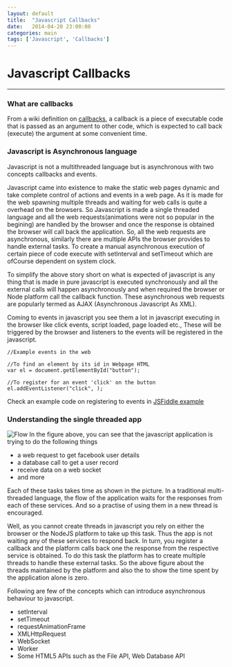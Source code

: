 ```yaml
---
layout: default
title:  "Javascript Callbacks"
date:   2014-04-20 23:00:00
categories: main
tags: ['Javascript', 'Callbacks']
---
```


# Javascript Callbacks
***

### What are callbacks

From a wiki definition on [callbacks][1], a callback is a piece of executable code that is passed as an argument to other code, which is expected to call back (execute) the argument at some convenient time. 



### Javascript is Asynchronous language

Javascript is not a multithreaded language but is asynchronous with two concepts callbacks and events. 

Javascript came into existence to make the static web pages dynamic and take complete control of actions and events in a web page. As it is made for the web spawning multiple threads and waiting for web calls is quite a overhead on the browsers. So Javascript is made a single threaded language and all the web requests(animations were not so popular in the begining) are handled by the browser and once the response is obtained the browser will call back the application. So, all the web requests are asynchronous, similarly there are multiple APIs the browser provides to handle external tasks. To create a manual asynchronous execution of certain piece of code execute with setInterval and setTimeout which are ofCourse dependent on system clock. 

To simplify the above story short on what is expected of javascript is any thing that is made in pure javascript is executed synchronously and all the external calls will happen asynchronously and when required the browser or Node platform call the callback function. These asynchronous web requests are popularly termed as AJAX (Asynchronous Javascript As XML). 

Coming to events in javascript you see them a lot in javascript executing in the browser like click events, script loaded, page loaded etc., These will be triggered by the browser and listeners to the events will be registered in the javascript.

	//Example events in the web

	//To find an element by its id in Webpage HTML
	var el = document.getElementById("button");
	
	//To register for an event 'click' on the button 
	el.addEventListener("click", );	
	
Check an example code on registering to events in [JSFiddle example][2]

### Understanding the single threaded app


![Flow][3]
In the figure above, you can see that the javascript application is trying to do the following things

* a web request to get facebook user details
* a database call to get a user record 
* receive data on a web socket
* and more

Each of these tasks takes time as shown in the picture. In a traditional multi-threaded language, the flow of the application waits for the responses from each of these services. And so a practise of using them in a new thread is encouraged. 

Well, as you cannot create threads in javascript you rely on either the browser or the NodeJS platform to take up this task. Thus the app is not waiting any of these services to respond back. In turn, you register a callback and the platform calls back one the response from the respective service is obtained. To do this task the platform has to create multiple threads to handle these external tasks. So the above figure about the threads maintained by the platform and also the to show the time spent by the application alone is zero.


Following are few of the concepts which can introduce asynchronous behaviour to javascript.

 * setInterval
 * setTimeout
 * requestAnimationFrame
 * XMLHttpRequest
 * WebSocket
 * Worker
 * Some HTML5 APIs such as the File API, Web Database API


[1]:http://en.wikipedia.org/wiki/Callback_(computer_programming)
[2]:http://jsfiddle.net/prakash122/qveCC/
[3]:http://www.noplug.in/images/browser_thread_border.png
